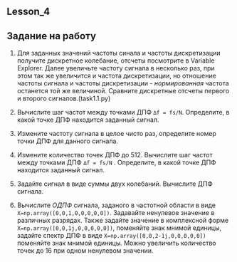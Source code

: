 ## Lesson_4

## Задание на работу

1. Для заданных значений частоты синала и частоты дискретизации получите дискретное колебание, отсчеты посмотрите в Variable Explorer. Далее
увеличьте частоту сигнала в несколько раз, при этом так же увеличится и частота дискретизации, но отношение частоты сигнала и частоты
дискретизации - *нормированная* частота останется той же величиной.
Сравните дискретные отсчеты первого и второго сигналов.(task1.1.py)

2. Вычислите шаг частот между точками ДПФ `∆f = fs/N`. 
Определите, в какой точке ДПФ находится заданный сигнал.

3. Измените частоту сигнала в целое чисто раз, определите номер точки
ДПФ для данного сигнала.
4. Измените количество точек ДПФ до 512. Вычислите шаг частот между
точками ДПФ `∆f = fs/N` . Определите, в какой точке ДПФ находится заданный сигнал.

5. Задайте сигнал в виде суммы двух колебаний. Вычислите ДПФ сигнала.

6. Вычислите *ОДПФ* сигнала, заданого в частотной области в виде `X=np.array([0,0,1,0,0,0,0,0])`.
Задавайте ненулевое значение в различных разрядах. 
Также задайте значение в комплексной форме `X=np.array([0,0,1j,0,0,0,0,0])`, поменяйте знак
мнимой единицы, задайте спектр ДПФ в виде `X=np.array([0,0,2-1j,0,0,0,0,0])`
поменяйте знак мнимой единицы. Можно увеличить количество точек до 16 при одном ненулевом значении.